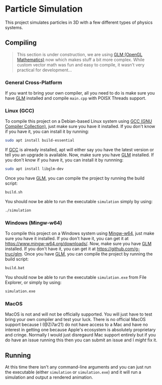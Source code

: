 # Particle Simulation

This project simulates particles in 3D with a few different types of physics systems.

## Compiling

> This section is under construction, we are using [GLM (OpenGL Mathematics)](https://github.com/g-truc/glm) now which makes stuff a bit more complex. While custom vector math was fun and easy to compile, it wasn't very practical for development...

### General Cross-Platform

If you want to bring your own compiler, all you need to do is make sure you have [GLM](https://github.com/g-truc/glm) installed and compile `main.cpp` with POISX Threads support.

### Linux (GCC)

To compile this project on a Debian-based Linux system using [GCC (GNU Compiler Collection)](https://gcc.gnu.org/), just make sure you have it installed. If you don't know if you have it, you can install it by running:

```sh
sudo apt install build-essential
```

If [GCC](https://gcc.gnu.org/) is already installed, apt will either say you have the latest version or tell you an upgrade is available. Now, make sure you have [GLM](https://github.com/g-truc/glm) installed. If you don't know if you have it, you can install it by runnning:

```sh
sudo apt install libglm-dev
```

Once you have [GLM](https://github.com/g-truc/glm), you can compile the project by running the build script:

```bash
build.sh
```

You should now be able to run the executable `simulation` simply by using:

```bash
./simulation
```

### Windows (Mingw-w64)

To compile this project on a Windows system using [Mingw-w64](https://www.mingw-w64.org/), just make sure you have it installed. If you don't have it, you can get it at <https://www.mingw-w64.org/downloads/>. Now, make sure you have [GLM](https://github.com/g-truc/glm) installed. If you don't have it, you can get it at <https://github.com/g-truc/glm>. Once you have [GLM](https://github.com/g-truc/glm), you can compile the project by running the build script:

```cmd
build.bat
```

You should now be able to run the executable `simulation.exe` from File Explorer, or simply by using:

```cmd
simulation.exe
```

### MacOS

MacOS is not and will not be officially supported. You will just have to test bring your own compiler and test your luck. There is no official MacOS support because I (@Zi7ar21) do not have access to a Mac and have no interest in getting one because Apple's ecosystem is absolutely proprietary and cringe. Normally I would just disregaurd Mac support entirely but if you do have an issue running this then you can submit an issue and I _might_ fix it.

## Running

At this time there isn't any command-line arguments and you can just run the executable (either `simulation` or `simulation.exe`) and it will run a simulation and output a rendered animation.
